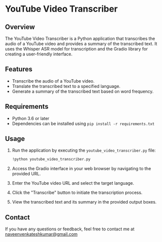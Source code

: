 # YouTube Video Transcriber

## Overview

The YouTube Video Transcriber is a Python application that transcribes the audio of a YouTube video and provides a summary of the transcribed text. It uses the Whisper ASR model for transcription and the Gradio library for creating a user-friendly interface.

## Features

- Transcribe the audio of a YouTube video.
- Translate the transcribed text to a specified language.
- Generate a summary of the transcribed text based on word frequency.

## Requirements

- Python 3.6 or later
- Dependencies can be installed using `pip install -r requirements.txt`

## Usage

1. Run the application by executing the `youtube_video_transcriber.py` file:

   ```bash
   !python youtube_video_transcriber.py

2. Access the Gradio interface in your web browser by navigating to the provided URL.

3. Enter the YouTube video URL and select the target language.

4. Click the "Transcribe" button to initiate the transcription process.

5. View the transcribed text and its summary in the provided output boxes.

## Contact
If you have any questions or feedback, feel free to contact me at naveenvenkateshkumar@gmail.com
